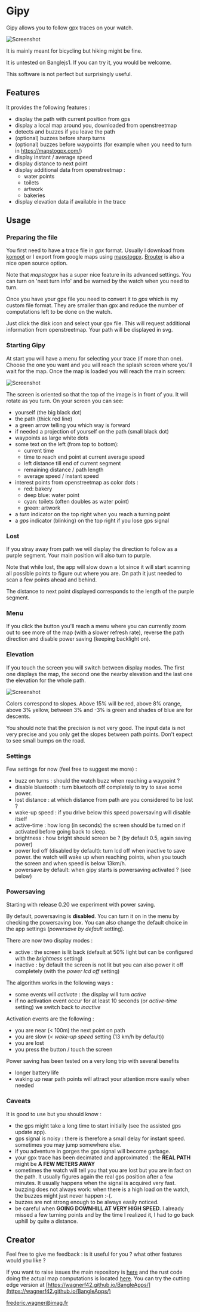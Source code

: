 # Gipy

Gipy allows you to follow gpx traces on your watch.

![Screenshot](splash.png)


It is mainly meant for bicycling but hiking might be fine.

It is untested on Banglejs1. If you can try it, you would be welcome.

This software is not perfect but surprisingly useful.

## Features

It provides the following features :

- display the path with current position from gps
- display a local map around you, downloaded from openstreetmap
- detects and buzzes if you leave the path
- (optional) buzzes before sharp turns
- (optional) buzzes before waypoints
(for example when you need to turn in https://mapstogpx.com/)
- display instant / average speed
- display distance to next point
- display additional data from openstreetmap :
    - water points
    - toilets
    - artwork
    - bakeries
- display elevation data if available in the trace

## Usage

### Preparing the file

You first need to have a trace file in *gpx* format.
Usually I download from [komoot](https://www.komoot.com/) or I export
from google maps using [mapstogpx](https://mapstogpx.com/). [Brouter](https://brouter.damsy.net) is
also a nice open source option.

Note that *mapstogpx* has a super nice feature in its advanced settings.
You can turn on 'next turn info' and be warned by the watch when you need to turn.

Once you have your gpx file you need to convert it to *gps* which is my custom file format.
They are smaller than gpx and reduce the number of computations left to be done on the watch.

Just click the disk icon and select your gpx file.
This will request additional information from openstreetmap.
Your path will be displayed in svg.

### Starting Gipy

At start you will have a menu for selecting your trace (if more than one).
Choose the one you want and you will reach the splash screen where you'll wait for the map.
Once the map is loaded you will reach the main screen:

![Screenshot](legend.png)

The screen is oriented so that the top of the image is in front of you.
It will rotate as you turn.
On your screen you can see:

- yourself (the big black dot)
- the path (thick red line)
- a green arrow telling you which way is forward
- if needed a projection of yourself on the path (small black dot)
- waypoints as large white dots
- some text on the left (from top to bottom):
    * current time
    * time to reach end point at current average speed
    * left distance till end of current segment
    * remaining distance / path length
    * average speed / instant speed
- interest points from openstreetmap as color dots :
    * red: bakery
    * deep blue: water point
    * cyan: toilets (often doubles as water point)
    * green: artwork
- a *turn* indicator on the top right when you reach a turning point
- a *gps* indicator (blinking) on the top right if you lose gps signal

### Lost

If you stray away from path we will display the direction to follow as a purple segment. Your main position will also turn to purple.

Note that while lost, the app will slow down a lot since it will start scanning all possible points to figure out where you
are. On path it just needed to scan a few points ahead and behind.

The distance to next point displayed corresponds to the length of the purple segment.

### Menu

If you click the button you'll reach a menu where you can currently zoom out to see more of the map
(with a slower refresh rate), reverse the path direction and disable power saving (keeping backlight on).

### Elevation

If you touch the screen you will switch between display modes.
The first one displays the map, the second one the nearby elevation and the last one the elevation
for the whole path.

![Screenshot](heights.png)

Colors correspond to slopes.
Above 15% will be red, above 8% orange, above 3% yellow, between 3% and -3% is green and shades of blue
are for descents.

You should note that the precision is not very good. The input data is not very precise and you only get the
slopes between path points. Don't expect to see small bumps on the road.

### Settings

Few settings for now (feel free to suggest me more) :

- buzz on turns : should the watch buzz when reaching a waypoint ?
- disable bluetooth : turn bluetooth off completely to try to save some power.
- lost distance : at which distance from path are you considered to be lost ?
- wake-up speed : if you drive below this speed powersaving will disable itself
- active-time : how long (in seconds) the screen should be turned on if activated before going back to sleep.
- brightness : how bright should screen be ? (by default 0.5, again saving power)
- power lcd off (disabled by default): turn lcd off when inactive to save power. the watch will wake up when reaching points,
when you touch the screen and when speed is below 13km/h.
- powersave by default: when gipy starts is powersaving activated ? (see below)

### Powersaving

Starting with release 0.20 we experiment with power saving.

By default, powersaving is **disabled**. You can turn it on in the menu by checking the powersaving box.
You can also change the default choice in the app settings (*powersave by default* setting).

There are now two display modes :

- active : the screen is lit back (default at 50% light but can be configured with the *brightness* setting)
- inactive : by default the screen is not lit but you can also power it off completely (with the *power lcd off* setting)

The algorithm works in the following ways :

- some events will *activate* : the display will turn *active*
- if no activation event occur for at least 10 seconds (or *active-time* setting) we switch back to *inactive*

Activation events are the following :

- you are near (< 100m) the next point on path
- you are slow (< *wake-up speed* setting (13 km/h by default))
- you are lost
- you press the button / touch the screen


Power saving has been tested on a very long trip with several benefits

- longer battery life
- waking up near path points will attract your attention more easily when needed

### Caveats

It is good to use but you should know :

- the gps might take a long time to start initially (see the assisted gps update app).
- gps signal is noisy : there is therefore a small delay for instant speed. sometimes you may jump somewhere else.
- if you adventure in gorges the gps signal will become garbage.
- your gpx trace has been decimated and approximated : the **REAL PATH** might be **A FEW METERS AWAY**
- sometimes the watch will tell you that you are lost but you are in fact on the path. It usually figures again
the real gps position after a few minutes. It usually happens when the signal is acquired very fast.
- buzzing does not always work: when there is a high load on the watch, the buzzes might just never happen :-(.
- buzzes are not strong enough to be always easily noticed.
- be careful when **GOING DOWNHILL AT VERY HIGH SPEED**. I already missed a few turning points and by the time I realized it,
I had to go back uphill by quite a distance.

## Creator

Feel free to give me feedback : is it useful for you ? what other features would you like ?

If you want to raise issues the main repository is [here](https://github.com/wagnerf42/BangleApps) and
the rust code doing the actual map computations is located [here](https://github.com/wagnerf42/gps).
You can try the cutting edge version at [https://wagnerf42.github.io/BangleApps/](https://wagnerf42.github.io/BangleApps/)

frederic.wagner@imag.fr
